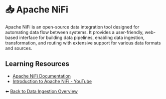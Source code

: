 # 📥 Apache NiFi

Apache NiFi is an open-source data integration tool designed for automating data flow between systems. It provides a user-friendly, web-based interface for building data pipelines, enabling data ingestion, transformation, and routing with extensive support for various data formats and sources.

## Learning Resources
- [Apache NiFi Documentation](https://nifi.apache.org/docs.html)
- [Introduction to Apache NiFi - YouTube](https://www.youtube.com/watch?v=VVnFt54jUQ8&list=PL55symSEWBbMBSnNW_Aboh2TpYkNIFMgb)

⬅️ [Back to Data Ingestion Overview](../../README.md#-data-ingestion)

